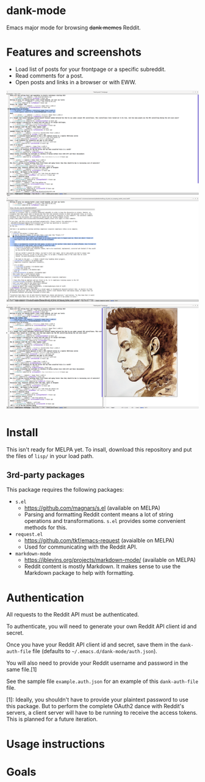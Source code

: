 # dank-mode

Emacs major mode for browsing ~~dank memes~~ Reddit.

# Features and screenshots

- Load list of posts for your frontpage or a specific subreddit.
- Read comments for a post.
- Open posts and links in a browser or with EWW.

![dank-posts mode](screenshots/dank-posts.png)
![dank-comments mode](screenshots/dank-comments.png)
![links](screenshots/link.png)

# Install

This isn't ready for MELPA yet. To insall, download this repository
and put the files of `lisp/` in your load path.

## 3rd-party packages

This package requires the following packages:

- `s.el`
  - https://github.com/magnars/s.el (available on MELPA)
  - Parsing and formatting Reddit content means a lot of string
    operations and transformations. `s.el` provides some convenient
    methods for this.
- `request.el`
  - https://github.com/tkf/emacs-request (avaialble on MELPA)
  - Used for communicating with the Reddit API.
- `markdown-mode`
  - https://jblevins.org/projects/markdown-mode/ (available on MELPA)
  - Reddit content is mostly Markdown. It makes sense to use the
    Markdown package to help with formatting.

# Authentication

All requests to the Reddit API must be authenticated.

To authenticate, you will need to generate your own Reddit API client
id and secret.

Once you have your Reddit API client id and secret, save them in the
`dank-auth-file` file (defaults to `~/.emacs.d/dank-mode/auth.json`).

You will also need to provide your Reddit username and password in the
same file.[1]

See the sample file `example.auth.json` for an example of this
`dank-auth-file` file.

[1]: Ideally, you shouldn't have to provide your plaintext password to use this package. But to perform the complete OAuth2 dance with Reddit's servers, a client server will have to be running to receive the access tokens. This is planned for a future iteration.

# Usage instructions

# Goals
